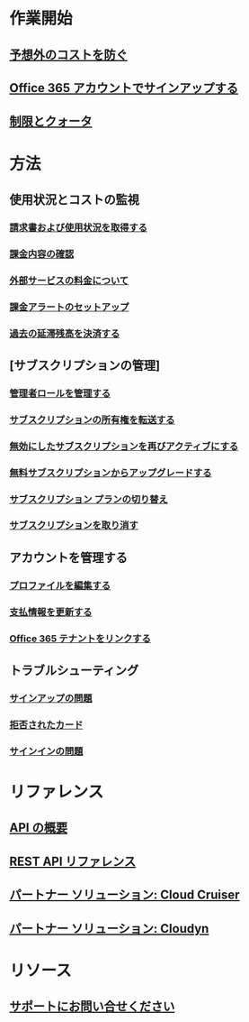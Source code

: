 # 作業開始
## [予想外のコストを防ぐ](billing-getting-started.md)
## [Office 365 アカウントでサインアップする](billing-use-existing-office-365-account-azure-subscription.md)
## [制限とクォータ](../azure-subscription-service-limits.md?toc=/azure/billing/TOC.json)
# 方法
## 使用状況とコストの監視
### [請求書および使用状況を取得する](billing-download-azure-invoice-daily-usage-date.md)
### [課金内容の確認](billing-understand-your-bill.md)
### [外部サービスの料金について](billing-understand-your-azure-marketplace-charges.md)
### [課金アラートのセットアップ](billing-set-up-alerts.md)
### [過去の延滞残高を決済する](billing-azure-subscription-past-due-balance.md)
## [サブスクリプションの管理]
### [管理者ロールを管理する](billing-add-change-azure-subscription-administrator.md)
### [サブスクリプションの所有権を転送する](billing-subscription-transfer.md)
### [無効にしたサブスクリプションを再びアクティブにする](billing-subscription-become-disable.md)
### [無料サブスクリプションからアップグレードする](billing-upgrade-azure-subscription.md)
### [サブスクリプション プランの切り替え](billing-how-to-switch-azure-offer.md)
### [サブスクリプションを取り消す](billing-how-to-cancel-azure-subscription.md)
## アカウントを管理する
### [プロファイルを編集する](billing-how-to-change-azure-account-profile.md)
### [支払情報を更新する](billing-how-to-change-credit-card.md)
### [Office 365 テナントをリンクする](billing-add-office-365-tenant-to-azure-subscription.md)
## トラブルシューティング
### [サインアップの問題](billing-troubleshoot-azure-sign-up-issues.md)
### [拒否されたカード](billing-credit-card-fails-during-azure-sign-up.md)
### [サインインの問題](billing-cannot-login-subscription.md)

# リファレンス
## [API の概要](billing-usage-rate-card-overview.md)
## [REST API リファレンス](https://msdn.microsoft.com/en-us/library/azure/1ea5b323-54bb-423d-916f-190de96c6a3c)
## [パートナー ソリューション: Cloud Cruiser](billing-usage-rate-card-partner-solution-cloudcruiser.md)
## [パートナー ソリューション: Cloudyn](billing-usage-rate-card-partner-solution-cloudyn.md)

# リソース
## [サポートにお問い合せください](../azure-supportability/how-to-create-azure-support-request.md)


<!--HONumber=Feb17_HO3-->


